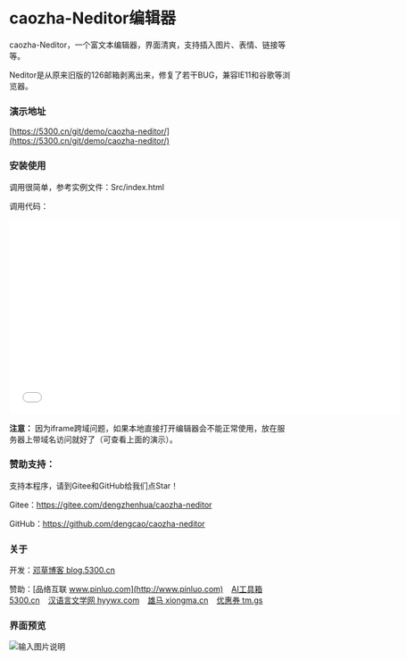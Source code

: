 # caozha-Neditor编辑器

caozha-Neditor，一个富文本编辑器，界面清爽，支持插入图片、表情、链接等等。

Neditor是从原来旧版的126邮箱剥离出来，修复了若干BUG，兼容IE11和谷歌等浏览器。


### 演示地址

[https://5300.cn/git/demo/caozha-neditor/](https://5300.cn/git/demo/caozha-neditor/)


### 安装使用

调用很简单，参考实例文件：Src/index.html

调用代码：

<textarea name="content" id="content" style="display: none"></textarea><iframe src="caozha-neditor/editor.html?id=content" frameborder="0" scrolling="no" width="700" height="350"></iframe>


**注意：** 因为iframe跨域问题，如果本地直接打开编辑器会不能正常使用，放在服务器上带域名访问就好了（可查看上面的演示）。

### 赞助支持：

支持本程序，请到Gitee和GitHub给我们点Star！

Gitee：https://gitee.com/dengzhenhua/caozha-neditor

GitHub：https://github.com/dengcao/caozha-neditor


### 关于

开发：[邓草博客 blog.5300.cn](http://blog.5300.cn)

赞助：[品络互联 www.pinluo.com](http://www.pinluo.com)  &ensp;  [AI工具箱 5300.cn](http://5300.cn)  &ensp;  [汉语言文学网 hyywx.com](http://hyywx.com)  &ensp;  [雄马 xiongma.cn](http://xiongma.cn) &ensp;  [优惠券 tm.gs](http://tm.gs)


### 界面预览

![输入图片说明](https://images.gitee.com/uploads/images/2020/0526/183309_59f40ee6_7397417.png "1.png")

